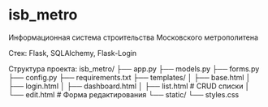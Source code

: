 # isb_metro
Информационная система строительства Московского метрополитена


Стек: Flask, SQLAlchemy, Flask-Login

Структура проекта:
isb_metro/
├── app.py
├── models.py
├── forms.py
├── config.py
├── requirements.txt
├── templates/
│   ├── base.html
│   ├── login.html
│   ├── dashboard.html
│   ├── list.html      # CRUD списки
│   └── edit.html      # Форма редактирования
└── static/
    └── styles.css